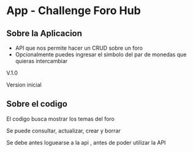 <h1> App - Challenge Foro Hub</h1>

<h2>Sobre la Aplicacion</h2>
<ul>
<li>API que nos permite hacer un CRUD sobre un foro</li>
<li>Opcionalmente puedes ingresar el simbolo del par de monedas que quieras intercambiar</li>
</ul>
V.1.0
<p>Version inicial</p>


<h2>Sobre el codigo</h2>
<p>El codigo busca mostrar los temas del foro </p>
<p>Se puede consultar, actualizar, crear y borrar</p>
<p>Se debe antes loguearse a la api , antes de poder utilizar la API</p>
